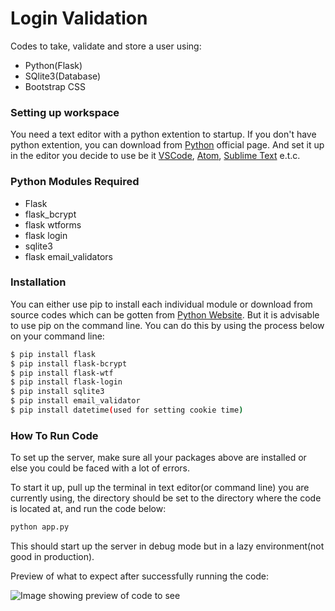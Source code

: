 # Login Validation
Codes to take, validate and store a user using:
- Python(Flask)
- SQlite3(Database)
- Bootstrap CSS

### Setting up workspace
You need a text editor with a python extention to startup. If you don't have python extention, you can download from [Python](www.python.org) official page. And set it up in the editor you decide to use be it [VSCode](code.visualstudio.com), [Atom](atom.io), [Sublime Text](www.sublimetext.com) e.t.c.

### Python Modules Required
- Flask
- flask_bcrypt
- flask wtforms
- flask login
- sqlite3
- flask email_validators

### Installation
You can either use pip to install each individual module or download from source codes which can be gotten from [Python Website](www.python.org). But it is advisable to use pip on the command line.
You can do this by using the process below on your command line:
```sh
$ pip install flask
$ pip install flask-bcrypt
$ pip install flask-wtf
$ pip install flask-login
$ pip install sqlite3
$ pip install email_validator
$ pip install datetime(used for setting cookie time)
```

### How To Run Code
To set up the server, make sure all your packages above are installed or else you could be faced with a lot of errors.

To start it up, pull up the terminal in text editor(or command line) you are currently using, the directory should be set to the directory where the code is located at, and run the code below:
```sh
python app.py
```
This should start up the server in debug mode but in a lazy environment(not good in production).

Preview of what to expect after successfully running the code:

![Image showing preview of code to see](https://github.com/jamesconfy/Login_Validation/blob/main/static/assests/login_validation.PNG?raw=true)
